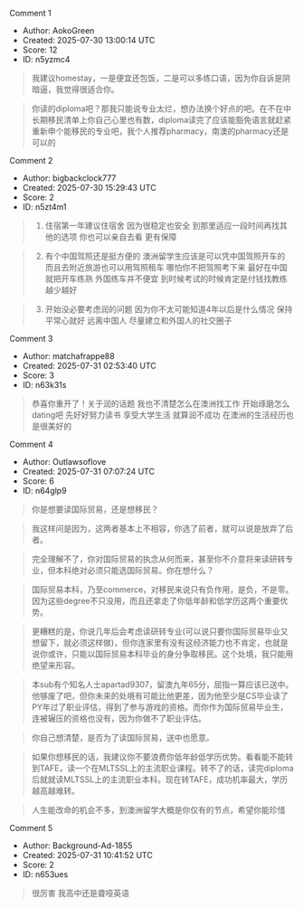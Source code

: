 Comment 1

- Author: AokoGreen
- Created: 2025-07-30 13:00:14 UTC
- Score: 12
- ID: n5yzmc4

> 我建议homestay，一是便宜还包饭，二是可以多练口语，因为你自诉是阴暗逼，我觉得很适合你。

> 你读的diploma吧？那我只能说专业太烂，想办法换个好点的吧。在不在中长期移民清单上你自己心里也有数，diploma读完了应该能豁免语言就赶紧重新申个能移民的专业吧，我个人推荐pharmacy，南澳的pharmacy还是可以的

Comment 2

- Author: bigbackclock777
- Created: 2025-07-30 15:29:43 UTC
- Score: 2
- ID: n5zt4m1

> 1. 住宿第一年建议住宿舍 因为很稳定也安全 到那里适应一段时间再找其他的选项 你也可以亲自去看 更有保障

> 2. 有个中国驾照还是挺方便的 澳洲留学生应该是可以凭中国驾照开车的 而且去附近旅游也可以用驾照租车 哪怕你不把驾照考下来 最好在中国就把开车练熟 外国练车并不便宜 到时候考试的时候肯定是付钱找教练越少越好

> 3. 开始没必要考虑润的问题 因为你不太可能知道4年以后是什么情况 保持平常心就好 远离中国人 尽量建立和外国人的社交圈子

Comment 3

- Author: matchafrappe88
- Created: 2025-07-31 02:53:40 UTC
- Score: 3
- ID: n63k31s

> 恭喜你重开了！关于润的话题 我也不清楚怎么在澳洲找工作 开始琢磨怎么dating吧 先好好努力读书 享受大学生活 就算润不成功 在澳洲的生活经历也是很美好的

Comment 4

- Author: Outlawsoflove
- Created: 2025-07-31 07:07:24 UTC
- Score: 6
- ID: n64glp9

> 你是想要读国际贸易，还是想移民？

> 我这样问是因为，这两者基本上不相容，你选了前者，就可以说是放弃了后者。

> 完全理解不了，你对国际贸易的执念从何而来，甚至你不介意将来读研转专业，但本科绝对必须只能选国际贸易。你在想什么？

> 国际贸易本科，乃至commerce，对移民来说只有负作用，是负，不是零。因为这些degree不只没用，而且还拿走了你低年龄和低学历这两个重要优势。

> 更糟糕的是，你说几年后会考虑读研转专业(可以说只要你国际贸易毕业又想留下，就必须这样做)，但你连家里有没有这经济能力也不肯定，也就是说你或许，只能以国际贸易本科毕业的身分争取移民。这个处境，我只能用绝望来形容。

> 本sub有个知名人士apartad9307，留澳九年65分，屈指一算应该已送中。他够废了吧，但你未来的处境有可能比他更差，因为他至少是CS毕业读了PY年过了职业评估，得到了参与游戏的资格。而你作为国际贸易毕业生，连被辗压的资格也没有，因为你做不了职业评估。

> 你自己想清楚，是否为了读国际贸易，送中也愿意。

> 如果你想移民的话，我建议你不要浪费你低年龄低学历优势。看看能不能转到TAFE，读一个在MLTSSL上的主流职业课程。转不了的话，读完diploma后就就读MLTSSL上的主流职业本科。现在转TAFE，成功机率最大，学历越高越难转。

> 人生能改命的机会不多，到澳洲留学大概是你仅有的节点，希望你能珍惜

Comment 5

- Author: Background-Ad-1855
- Created: 2025-07-31 10:41:52 UTC
- Score: 2
- ID: n653ues

> 很厉害 我高中还是聋哑英语
